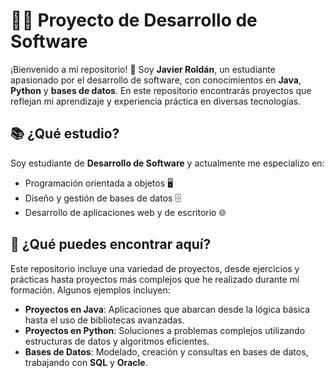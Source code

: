 # 👨‍💻 Proyecto de Desarrollo de Software

¡Bienvenido a mi repositorio! 👋 Soy **Javier Roldán**, un estudiante apasionado por el desarrollo de software, con conocimientos en **Java**, **Python** y **bases de datos**. En este repositorio encontrarás proyectos que reflejan mi aprendizaje y experiencia práctica en diversas tecnologías.

## 📚 ¿Qué estudio?
Soy estudiante de **Desarrollo de Software** y actualmente me especializo en:
- Programación orientada a objetos 🖥️
- Diseño y gestión de bases de datos 🗄️
- Desarrollo de aplicaciones web y de escritorio 🌐

## 🚀 ¿Qué puedes encontrar aquí?
Este repositorio incluye una variedad de proyectos, desde ejercicios y prácticas hasta proyectos más complejos que he realizado durante mi formación. Algunos ejemplos incluyen:
- **Proyectos en Java**: Aplicaciones que abarcan desde la lógica básica hasta el uso de bibliotecas avanzadas.
- **Proyectos en Python**: Soluciones a problemas complejos utilizando estructuras de datos y algoritmos eficientes.
- **Bases de Datos**: Modelado, creación y consultas en bases de datos, trabajando con **SQL** y **Oracle**.



